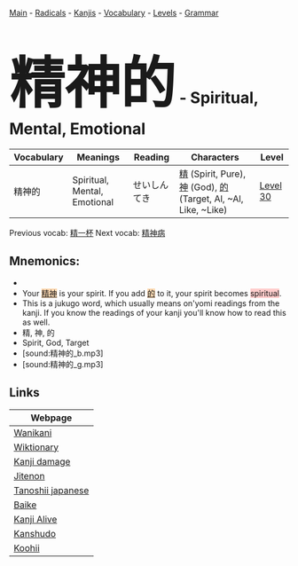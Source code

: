<style> bigfont {font-size: 100px}</style>
[Main](../README.md) -
[Radicals](../radicals.md) -
[Kanjis](../kanjis.md) -
[Vocabulary](../vocabulary.md) -
[Levels](../levels.md) -
[Grammar](../grammar.md)
# <bigfont> 精神的</bigfont> - Spiritual, Mental, Emotional 

| Vocabulary | Meanings | Reading | Characters | Level |
| --- | --- | --- | --- | --- |
| 精神的 | Spiritual, Mental, Emotional | せいしんてき |  [精](../kanjis/精.md) (Spirit, Pure), [神](../kanjis/神.md) (God), [的](../kanjis/的.md) (Target, Al, ~Al, Like, ~Like) | [Level 30](../levels/wk_level30.md) |

Previous vocab: [精一杯](精一杯.md) Next vocab: [精神病](精神病.md) 

## Mnemonics:

* 
* Your <span style="background-color:#fed8b1"> [精神](https://jisho.org/search/精神)</span> is your spirit. If you add <span style="background-color:#fed8b1"> [的](https://jisho.org/search/的)</span> to it, your spirit becomes <span style="background-color:#ffcccb"> spiritual</span>.
* This is a jukugo word, which usually means on'yomi readings from the kanji. If you know the readings of your kanji you'll know how to read this as well.
* 精, 神, 的
* Spirit, God, Target
* [sound:精神的_b.mp3]
* [sound:精神的_g.mp3]


## Links 

| Webpage |
| --- |
| [Wanikani          ](https://www.wanikani.com/kanji/精神的) |
| [Wiktionary        ](https://en.wiktionary.org/wiki/精神的) |
| [Kanji damage      ](http://www.kanjidamage.com/kanji/search?utf8=✓&q=精神的) |
| [Jitenon           ](https://jitenon.com/kanji/精神的) |
| [Tanoshii japanese ](https://www.tanoshiijapanese.com/dictionary/kanji.cfm?k=精神的) |
| [Baike             ](https://baike.baidu.com/item/精神的) |
| [Kanji Alive       ](https://app.kanjialive.com/精神的) |
| [Kanshudo          ](https://www.kanshudo.com/searchmn?q=精神的) |
| [Koohii            ](https://kanji.koohii.com/study/kanji/精神的) |

